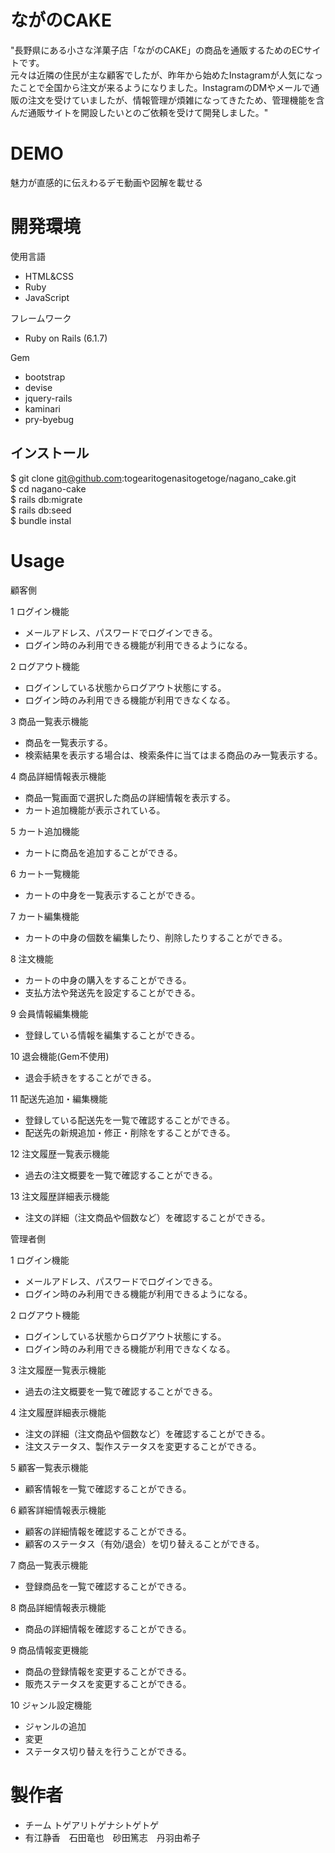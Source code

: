 # ながのCAKE

"長野県にある小さな洋菓子店「ながのCAKE」の商品を通販するためのECサイトです。  
元々は近隣の住民が主な顧客でしたが、昨年から始めたInstagramが人気になったことで全国から注文が来るようになりました。InstagramのDMやメールで通販の注文を受けていましたが、情報管理が煩雑になってきたため、管理機能を含んだ通販サイトを開設したいとのご依頼を受けて開発しました。"


# DEMO
魅力が直感的に伝えわるデモ動画や図解を載せる


# 開発環境

使用言語  
* HTML&CSS
* Ruby
* JavaScript

フレームワーク  
* Ruby on Rails (6.1.7)

Gem  
* bootstrap
* devise
* jquery-rails
* kaminari
* pry-byebug

## インストール
$ git clone git@github.com:togearitogenasitogetoge/nagano_cake.git  
$ cd nagano-cake  
$ rails db:migrate  
$ rails db:seed  
$ bundle instal


# Usage
顧客側

1 ログイン機能
* メールアドレス、パスワードでログインできる。
* ログイン時のみ利用できる機能が利用できるようになる。

2 ログアウト機能
* ログインしている状態からログアウト状態にする。
* ログイン時のみ利用できる機能が利用できなくなる。

3 商品一覧表示機能
* 商品を一覧表示する。
* 検索結果を表示する場合は、検索条件に当てはまる商品のみ一覧表示する。

4 商品詳細情報表示機能
* 商品一覧画面で選択した商品の詳細情報を表示する。
* カート追加機能が表示されている。

5 カート追加機能
* カートに商品を追加することができる。

6 カート一覧機能
* カートの中身を一覧表示することができる。

7 カート編集機能
* カートの中身の個数を編集したり、削除したりすることができる。

8 注文機能
* カートの中身の購入をすることができる。
* 支払方法や発送先を設定することができる。

9 会員情報編集機能
* 登録している情報を編集することができる。

10 退会機能(Gem不使用)
* 退会手続きをすることができる。

11 配送先追加・編集機能
* 登録している配送先を一覧で確認することができる。
* 配送先の新規追加・修正・削除をすることができる。

12 注文履歴一覧表示機能
* 過去の注文概要を一覧で確認することができる。

13 注文履歴詳細表示機能
* 注文の詳細（注文商品や個数など）を確認することができる。
　　

管理者側

1 ログイン機能
* メールアドレス、パスワードでログインできる。
* ログイン時のみ利用できる機能が利用できるようになる。

2 ログアウト機能
* ログインしている状態からログアウト状態にする。
* ログイン時のみ利用できる機能が利用できなくなる。

3 注文履歴一覧表示機能
* 過去の注文概要を一覧で確認することができる。

4 注文履歴詳細表示機能
* 注文の詳細（注文商品や個数など）を確認することができる。
* 注文ステータス、製作ステータスを変更することができる。

5 顧客一覧表示機能
* 顧客情報を一覧で確認することができる。

6 顧客詳細情報表示機能
* 顧客の詳細情報を確認することができる。
* 顧客のステータス（有効/退会）を切り替えることができる。

7 商品一覧表示機能
* 登録商品を一覧で確認することができる。

8 商品詳細情報表示機能
* 商品の詳細情報を確認することができる。

9 商品情報変更機能
* 商品の登録情報を変更することができる。
* 販売ステータスを変更することができる。

10 ジャンル設定機能
* ジャンルの追加
* 変更
* ステータス切り替えを行うことができる。


# 製作者
* チーム  トゲアリトゲナシトゲトゲ
* 有江静香　石田竜也　砂田篤志　丹羽由希子